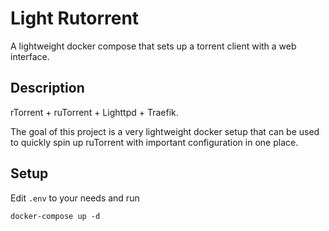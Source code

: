 # Light Rutorrent

A lightweight docker compose that sets up a torrent client with a web interface.

## Description

rTorrent + ruTorrent + Lighttpd + Traefik.

The goal of this project is a very lightweight docker setup that can be used to quickly spin up ruTorrent with important configuration in one place.

## Setup

Edit `.env` to your needs and run

`docker-compose up -d`
